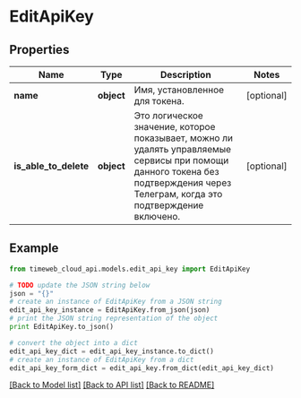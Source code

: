 # EditApiKey


## Properties
Name | Type | Description | Notes
------------ | ------------- | ------------- | -------------
**name** | **object** | Имя, установленное для токена. | [optional] 
**is_able_to_delete** | **object** | Это логическое значение, которое показывает, можно ли удалять управляемые сервисы при помощи данного токена без подтверждения через Телеграм, когда это подтверждение включено. | [optional] 

## Example

```python
from timeweb_cloud_api.models.edit_api_key import EditApiKey

# TODO update the JSON string below
json = "{}"
# create an instance of EditApiKey from a JSON string
edit_api_key_instance = EditApiKey.from_json(json)
# print the JSON string representation of the object
print EditApiKey.to_json()

# convert the object into a dict
edit_api_key_dict = edit_api_key_instance.to_dict()
# create an instance of EditApiKey from a dict
edit_api_key_form_dict = edit_api_key.from_dict(edit_api_key_dict)
```
[[Back to Model list]](../README.md#documentation-for-models) [[Back to API list]](../README.md#documentation-for-api-endpoints) [[Back to README]](../README.md)


